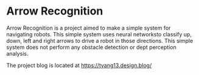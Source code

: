 # Arrow Recognition
Arrow Recognition is a project aimed to make a simple
system for navigating robots. This simple system uses neural networksto classify 
up, down, left and right arrows to drive a robot in those directions. This simple 
system does not perform any obstacle detection or dept perception analysis. 

The project blog is located at https://tyang13.design.blog/ 
